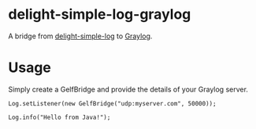 # delight-simple-log-graylog

A bridge from [delight-simple-log](https://github.com/javadelight/delight-simple-log) to [Graylog](https://www.graylog.org/).

# Usage

Simply create a GelfBridge and provide the details of your Graylog server.


```
Log.setListener(new GelfBridge("udp:myserver.com", 50000));

Log.info("Hello from Java!");
```
